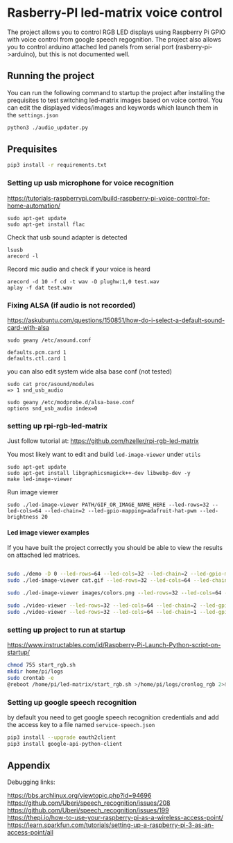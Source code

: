 # Rasberry-PI led-matrix voice control

The project allows you to control RGB LED displays using Raspberry Pi GPIO with voice control from google speech regognition. The project also allows you to control arduino attached led panels from serial port (rasberry-pi->arduino), but this is not documented well.

## Running the project

You can run the following command  to startup the project after installing the prequisites to test switching led-matrix images based on voice control. You can edit the displayed videos/images and keywords which launch them in the `settings.json`

```bash
python3 ./audio_updater.py
```

## Prequisites

```bash
pip3 install -r requirements.txt
```

### Setting up usb microphone for voice recognition

https://tutorials-raspberrypi.com/build-raspberry-pi-voice-control-for-home-automation/

```
sudo apt-get update
sudo apt-get install flac
```

Check that usb sound adapter is detected
```
lsusb 
arecord -l
```

Record mic audio and check if your voice is heard 

```
arecord -d 10 -f cd -t wav -D plughw:1,0 test.wav
aplay -f dat test.wav
```

### Fixing ALSA (if audio is not recorded)

https://askubuntu.com/questions/150851/how-do-i-select-a-default-sound-card-with-alsa

```
sudo geany /etc/asound.conf

defaults.pcm.card 1
defaults.ctl.card 1
```

you can also edit system wide alsa base conf (not tested)

```
sudo cat proc/asound/modules
=> 1 snd_usb_audio
```

```
sudo geany /etc/modprobe.d/alsa-base.conf
options snd_usb_audio index=0
```

### setting up rpi-rgb-led-matrix

Just follow tutorial at:
https://github.com/hzeller/rpi-rgb-led-matrix

You most likely want to edit and build `led-image-viewer` under `utils` 

```
sudo apt-get update
sudo apt-get install libgraphicsmagick++-dev libwebp-dev -y
make led-image-viewer

```

Run image viewer
```
sudo ./led-image-viewer PATH/GIF_OR_IMAGE_NAME_HERE --led-rows=32 --led-cols=64 --led-chain=2 --led-gpio-mapping=adafruit-hat-pwm --led-brightness 20
```

#### Led image viewer examples

If you have built the project correctly you should be able to view the results on attached led matrices.

```bash

sudo ./demo -D 0 --led-rows=64 --led-cols=32 --led-chain=2 --led-gpio-mapping=adafruit-hat
sudo ./led-image-viewer cat.gif --led-rows=32 --led-cols=64 --led-chain=2 --led-gpio-mapping=adafruit-hat --led-pixel-mapper="U-mapper"

sudo ./led-image-viewer images/colors.png --led-rows=32 --led-cols=64 --led-chain=2 --led-gpio-mapping=adafruit-hat --led-chain=1

sudo ./video-viewer --led-rows=32 --led-cols=64 --led-chain=2 --led-gpio-mapping=adafruit-hat-pwm --led-brightness 20 images/SailorMoon-OP1.webm
sudo ./video-viewer --led-rows=32 --led-cols=64 --led-chain=1 --led-gpio-mapping=adafruit-hat-pwm --led-brightness 20 images/hxh.webm

```


### setting up project to run at startup

https://www.instructables.com/id/Raspberry-Pi-Launch-Python-script-on-startup/

```bash
chmod 755 start_rgb.sh
mkdir home/pi/logs
sudo crontab -e
@reboot /home/pi/led-matrix/start_rgb.sh >/home/pi/logs/cronlog_rgb 2>&11
```


### Setting up google speech recognition

by default you need to get google speech recognition credentials and add the  access key to a file named `service-speech.json`
```bash
pip3 install --upgrade oauth2client
pip3 install google-api-python-client
```



## Appendix

Debugging links:

https://bbs.archlinux.org/viewtopic.php?id=94696
https://github.com/Uberi/speech_recognition/issues/208
https://github.com/Uberi/speech_recognition/issues/199
https://thepi.io/how-to-use-your-raspberry-pi-as-a-wireless-access-point/
https://learn.sparkfun.com/tutorials/setting-up-a-raspberry-pi-3-as-an-access-point/all
